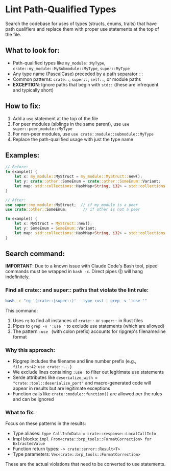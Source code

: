 # Lint Path-Qualified Types

Search the codebase for uses of types (structs, enums, traits) that have path qualifiers and replace them with proper use statements at the top of the file.

## What to look for:
- Path-qualified types like `my_module::MyType`, `crate::my_module::MySubmodule::MyType`, `super::MyType`
- Any type name (PascalCase) preceded by a path separator `::`
- Common patterns: `crate::`, `super::`, `self::`, or module paths
- **EXCEPTION**: Ignore paths that begin with `std::` (these are infrequent and typically short)

## How to fix:
1. Add a `use` statement at the top of the file
2. For peer modules (siblings in the same parent), use `use super::peer_module::MyType`
3. For non-peer modules, use `use crate::module::submodule::MyType`
4. Replace the path-qualified usage with just the type name

## Examples:
```rust
// Before:
fn example() {
    let x: my_module::MyStruct = my_module::MyStruct::new();
    let y: crate::other::SomeEnum = crate::other::SomeEnum::Variant;
    let map: std::collections::HashMap<String, i32> = std::collections::HashMap::new(); // OK - std:: paths are allowed
}

// After:
use super::my_module::MyStruct;  // if my_module is a peer
use crate::other::SomeEnum;       // if other is not a peer

fn example() {
    let x: MyStruct = MyStruct::new();
    let y: SomeEnum = SomeEnum::Variant;
    let map: std::collections::HashMap<String, i32> = std::collections::HashMap::new(); // std:: paths remain unchanged
}
```

## Search command:

**IMPORTANT**: Due to a known issue with Claude Code's Bash tool, piped commands must be wrapped in `bash -c`. Direct pipes (|) will hang indefinitely.

### Find all crate:: and super:: paths that violate the lint rule:
```bash
bash -c "rg '(crate::|super::)' --type rust | grep -v ':use '"
```

This command:
1. Uses `rg` to find all instances of `crate::` or `super::` in Rust files
2. Pipes to `grep -v ':use '` to exclude use statements (which are allowed)
3. The pattern `:use ` (with colon prefix) accounts for ripgrep's filename:line format

### Why this approach:
- Ripgrep includes the filename and line number prefix (e.g., `file.rs:42:use crate::...`)
- We exclude lines containing `:use ` to filter out legitimate use statements
- Serde attributes like `deserialize_with = "crate::tool::deserialize_port"` and macro-generated code will appear in results but are legitimate exceptions
- Function calls like `crate::module::function()` are allowed per the rules and can be ignored

### What to fix:
Focus on these patterns in the results:
- Type aliases: `type CallInfoData = crate::response::LocalCallInfo`
- Impl blocks: `impl From<crate::brp_tools::FormatCorrection> for ExtractedValue`
- Function return types: `-> crate::error::Result<T>`
- Type parameters: `Vec<crate::brp_tools::FormatCorrection>`

These are the actual violations that need to be converted to use statements.
